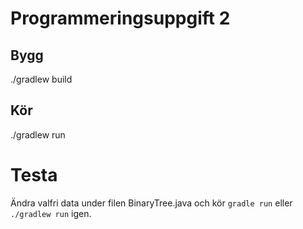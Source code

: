 # Programmeringsuppgift 2
## Bygg
./gradlew build
## Kör
./gradlew run

# Testa  
Ändra valfri data under filen BinaryTree.java och kör `gradle run` eller `./gradlew run` igen.
